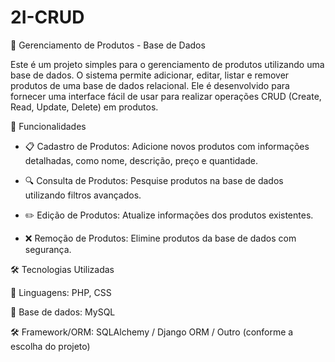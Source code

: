 # 2I-CRUD

🛒 Gerenciamento de Produtos - Base de Dados

Este é um projeto simples para o gerenciamento de produtos utilizando uma base de dados. O sistema permite adicionar, editar, listar e remover produtos de uma base de dados relacional. Ele é desenvolvido para fornecer uma interface fácil de usar para realizar operações CRUD (Create, Read, Update, Delete) em produtos.

📝 Funcionalidades

- 📋 Cadastro de Produtos: Adicione novos produtos com informações detalhadas, como nome, descrição, preço e quantidade.

- 🔍 Consulta de Produtos: Pesquise produtos na base de dados utilizando filtros avançados.

- ✏️ Edição de Produtos: Atualize informações dos produtos existentes.

- ❌ Remoção de Produtos: Elimine produtos da base de dados com segurança.

🛠 Tecnologias Utilizadas

📱 Linguagens: PHP, CSS

💾 Base de dados: MySQL

🛠 Framework/ORM: SQLAlchemy / Django ORM / Outro (conforme a escolha do projeto)
